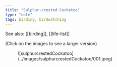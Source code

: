 ```yaml
---
title: "Sulphur-crested Cockatoo"
type: "note"
tags: birding, birdwatching
---
```


See also: [[birding]], [[life-list]]

(Click on the images to see a larger version)

<figure markdown>![sulphurcrestedCockatoo](../images/sulphurcrestedCockatoo/001.jpeg)</figure>
